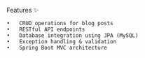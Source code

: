 Features ✨

	•	CRUD operations for blog posts
	•	RESTful API endpoints
	•	Database integration using JPA (MySQL)
	•	Exception handling & validation
	•	Spring Boot MVC architecture
